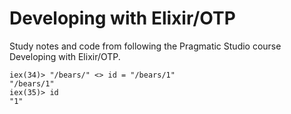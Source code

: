 # Developing with Elixir/OTP

Study notes and code from following the Pragmatic Studio course Developing with Elixir/OTP.

```console
iex(34)> "/bears/" <> id = "/bears/1"
"/bears/1"
iex(35)> id
"1"
```

